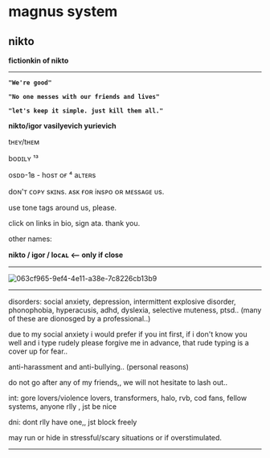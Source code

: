 # magnus system
**nikto**
------------------------------------------------------------------------------------------------------------------------------------------------------------------------------

**fictionkin of nikto**

------------------------------------------------------------------------------------------------------------------------------------------------------------------------------
**`"We're good"`**

**`"No one messes with our friends and lives"`**

**`"let's keep it simple. just kill them all."`**

**nikto/igor vasilyevich yurievich**

tʜᴇʏ/tʜᴇᴍ

bᴏᴅɪʟʏ ¹³

osᴅᴅ-1ʙ - hᴏsᴛ ᴏғ ⁴ aʟᴛᴇʀs

dᴏɴ'ᴛ ᴄᴏᴘʏ sᴋɪɴs. ᴀsᴋ ғᴏʀ iɴsᴘᴏ ᴏʀ ᴍᴇssᴀɢᴇ ᴜs.

use tone tags around us, please.

click on links in bio, sign ata. thank you.

other names:

**nikto / igor / loᴄᴀʟ <-- only if close**

------------------------------------------------------------------------------------------------------------------------------------------------------------------------------





![063cf965-9ef4-4e11-a38e-7c8226cb13b9](https://github.com/user-attachments/assets/fad4f9fd-4f4a-4bf3-af1b-6a192bd3aa4b)



------------------------------------------------------------------------------------------------------------------------------------------------------------------------------
disorders: social anxiety, depression, intermittent explosive disorder, phonophobia, hyperacusis, adhd, dyslexia, selective muteness, ptsd.. (many of these are dionosged by a professional..)

due to my social anxiety i would prefer if you int first, if i don't know you well and i type rudely please forgive me in advance, that rude typing is a cover up for fear..

anti-harassment and anti-bullying.. (personal reasons)


do not go after any of my friends,, we will not hesitate to lash out..


int: gore lovers/violence lovers, transformers, halo, rvb, cod fans, fellow systems, anyone rlly , jst be nice

dni: dont rlly have one,, jst block freely


may run or hide in stressful/scary situations or if overstimulated.

------------------------------------------------------------------------------------------------------------------------------------------------------------------------------
